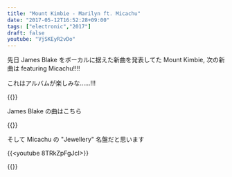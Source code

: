 ```yaml
---
title: "Mount Kimbie - Marilyn ft. Micachu"
date: "2017-05-12T16:52:28+09:00"
tags: ["electronic","2017"]
draft: false
youtube: "VjSKEyR2vDo"
---
```


先日 James Blake をボーカルに据えた新曲を発表してた Mount Kimbie, 次の新曲は featuring Micachu!!!!

これはアルバムが楽しみな……!!!

{{<youtube VjSKEyR2vDo>}}

James Blake の曲はこちら

{{<youtube Q-7wzb7sRg8>}}

そして Micachu の "Jewellery" 名盤だと思います

{{<youtube 8TRkZpFgJcI>}}

{{<amazon B001R3YJ10>}}
